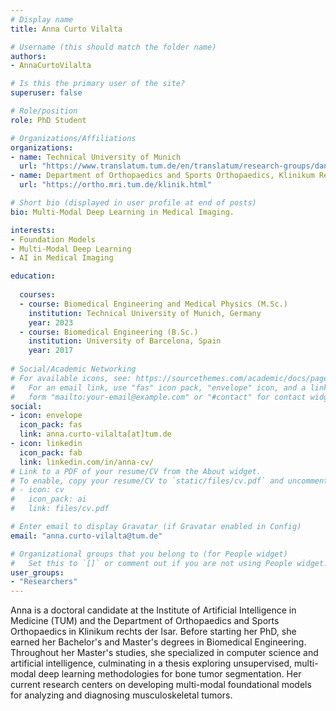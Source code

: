 ```yaml
---
# Display name
title: Anna Curto Vilalta

# Username (this should match the folder name)
authors:
- AnnaCurtoVilalta

# Is this the primary user of the site?
superuser: false

# Role/position
role: PhD Student

# Organizations/Affiliations
organizations:
- name: Technical University of Munich
  url: "https://www.translatum.tum.de/en/translatum/research-groups/daniel-rueckert-ai-in-healthcare-and-medicine/"
- name: Department of Orthopaedics and Sports Orthopaedics, Klinikum Rechts der Isar
  url: "https://ortho.mri.tum.de/klinik.html"

# Short bio (displayed in user profile at end of posts)
bio: Multi-Modal Deep Learning in Medical Imaging.

interests:
- Foundation Models
- Multi-Modal Deep Learning
- AI in Medical Imaging

education:
  
  courses:
  - course: Biomedical Engineering and Medical Physics (M.Sc.)
    institution: Technical University of Munich, Germany
    year: 2023
  - course: Biomedical Engineering (B.Sc.)
    institution: University of Barcelona, Spain
    year: 2017
 
# Social/Academic Networking
# For available icons, see: https://sourcethemes.com/academic/docs/page-builder/#icons
#   For an email link, use "fas" icon pack, "envelope" icon, and a link in the
#   form "mailto:your-email@example.com" or "#contact" for contact widget.
social:
- icon: envelope
  icon_pack: fas
  link: anna.curto-vilalta[at]tum.de
- icon: linkedin
  icon_pack: fab
  link: linkedin.com/in/anna-cv/
# Link to a PDF of your resume/CV from the About widget.
# To enable, copy your resume/CV to `static/files/cv.pdf` and uncomment the lines below.
# - icon: cv
#   icon_pack: ai
#   link: files/cv.pdf

# Enter email to display Gravatar (if Gravatar enabled in Config)
email: "anna.curto-vilalta@tum.de"

# Organizational groups that you belong to (for People widget)
#   Set this to `[]` or comment out if you are not using People widget.
user_groups:
- "Researchers"
---
```


Anna is a doctoral candidate at the Institute of Artificial Intelligence in Medicine (TUM) and the Department of Orthopaedics and Sports Orthopaedics in Klinikum rechts der Isar. Before starting her PhD, she earned her Bachelor's and Master's degrees in Biomedical Engineering. Throughout her Master's studies, she specialized in computer science and artificial intelligence, culminating in a thesis exploring unsupervised, multi-modal deep learning methodologies for bone tumor segmentation. Her current research centers on developing multi-modal foundational models for analyzing and diagnosing musculoskeletal tumors.